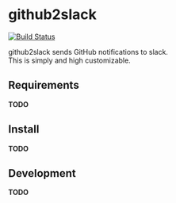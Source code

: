 # github2slack

[![Build Status](https://travis-ci.org/snakazawa/github2slack.svg?branch=master)](https://travis-ci.org/snakazawa/github2slack)

github2slack sends GitHub notifications to slack.  
This is simply and high customizable.

## Requirements

**TODO**

## Install

**TODO**


## Development

**TODO**
